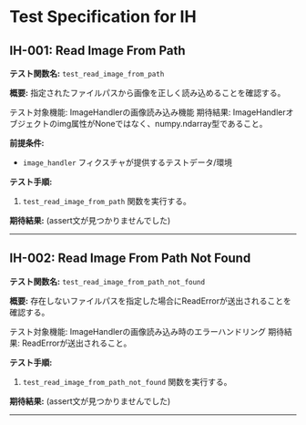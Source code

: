 # Test Specification for IH

## IH-001: Read Image From Path

**テスト関数名:** `test_read_image_from_path`

**概要:**
指定されたファイルパスから画像を正しく読み込めることを確認する。

テスト対象機能: ImageHandlerの画像読み込み機能
期待結果: ImageHandlerオブジェクトのimg属性がNoneではなく、numpy.ndarray型であること。

**前提条件:**
- `image_handler` フィクスチャが提供するテストデータ/環境

**テスト手順:**
1. `test_read_image_from_path` 関数を実行する。

**期待結果:** (assert文が見つかりませんでした)

---

## IH-002: Read Image From Path Not Found

**テスト関数名:** `test_read_image_from_path_not_found`

**概要:**
存在しないファイルパスを指定した場合にReadErrorが送出されることを確認する。

テスト対象機能: ImageHandlerの画像読み込み時のエラーハンドリング
期待結果: ReadErrorが送出されること。

**テスト手順:**
1. `test_read_image_from_path_not_found` 関数を実行する。

**期待結果:** (assert文が見つかりませんでした)

---

